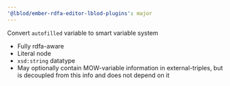 ```yaml
---
'@lblod/ember-rdfa-editor-lblod-plugins': major
---
```


Convert `autofilled` variable to smart variable system

- Fully rdfa-aware
- Literal node
- `xsd:string` datatype
- May optionally contain MOW-variable information in external-triples, but is decoupled from this info and does not depend on it